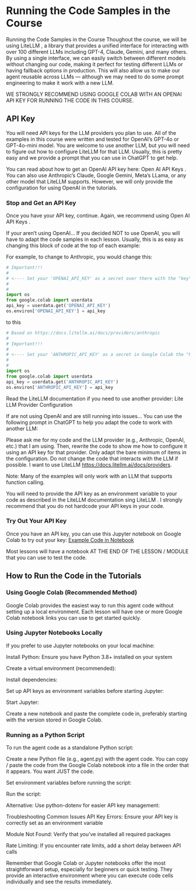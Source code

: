 # Running the Code Samples in the Course

Running the Code Samples in the Course
Thoughout the course, we will be using
LiteLLM
, a library that provides a unified interface for interacting with over 100 different LLMs including GPT-4, Claude, Gemini, and many others. By using a single interface, we can easily switch between different models without changing our code, making it perfect for testing different LLMs or having fallback options in production. This will also allow us to make our agent reusable across LLMs — although we may need to do some prompt engineering to make it work with a new LLM.

WE STRONGLY RECOMMEND USING GOOGLE COLAB WITH AN OPENAI API KEY FOR RUNNING THE CODE IN THIS COURSE.

## API Key

You will need API keys for the LLM providers you plan to use. All of the examples in this course were written and tested for OpenAI’s GPT-4o or GPT-4o-mini model. You are welcome to use another LLM, but you will need to figure out how to configure LiteLLM for that LLM. Usually, this is pretty easy and we provide a prompt that you can use in ChatGPT to get help.

You can read about how to get an OpenAI API key here:
Open AI API Keys
. You can also use Anthropic’s Claude, Google Gemini, Meta’s LLama, or any other model that LiteLLM supports. However, we will only provide the configuration for using OpenAI in the tutorials.

### Stop and Get an API Key

Once you have your API key, continue. Again, we recommend using
Open AI API Keys
.

If your aren’t using OpenAI…
If you decided NOT to use OpenAI, you will have to adapt the code samples in each lesson. Usually, this is as easy as changing this block of code at the top of each example:

For example, to change to Anthropic, you would change this:

```python
# Important!!!
#
# <---- Set your 'OPENAI_API_KEY' as a secret over there with the "key" icon
#
#
import os
from google.colab import userdata
api_key = userdata.get('OPENAI_API_KEY')
os.environ['OPENAI_API_KEY'] = api_key

```

to this

```python
# Based on https://docs.litellm.ai/docs/providers/anthropic
#
# Important!!!
#
# <---- Set your 'ANTHROPIC_API_KEY' as a secret in Google Colab the "key" icon
#
#
import os
from google.colab import userdata
api_key = userdata.get('ANTHROPIC_API_KEY')
os.environ['ANTHROPIC_API_KEY'] = api_key

```

Read the LiteLLM documentation if you need to use another provider:
Lite LLM Provider Configuration

If are not using OpenAI and are still running into issues…
You can use the following prompt in ChatGPT to help you adapt the code to work with another LLM:

Please ask me for my code and the LLM provider (e.g., Anthropic, OpenAI, etc.) that I am using. Then, rewrite the code to show me how to configure it using an API key for that provider. Only adapt the bare minimum of items in the configuration. Do not change the code that interacts with the LLM if possible. I want to use LiteLLM <https://docs.litellm.ai/docs/providers>.

Note: Many of the examples will only work with an LLM that supports function calling.

You will need to provide the API key as an environment variable to your code as described in the LiteLLM documentation sing
LiteLLM
. I strongly recommend that you do not hardcode your API keys in your code.

### Try Out Your API Key

Once you have an API key, you can use this Jupyter notebook on Google Colab to try out your key:
[Example Code in Notebook](https://colab.research.google.com/drive/10USwjwaJ-1J-I_2igKIbJ-GdMDWlHKRU?usp=sharing)

Most lessons will have a notebook AT THE END OF THE LESSON / MODULE that you can use to test the code.

## How to Run the Code in the Tutorials

### Using Google Colab (Recommended Method)

Google Colab provides the easiest way to run this agent code without setting up a local environment. Each lesson will have one or more Google Colab notebook links you can use to get started quickly.

### Using Jupyter Notebooks Locally

If you prefer to use Jupyter notebooks on your local machine:

Install Python: Ensure you have Python 3.8+ installed on your system

Create a virtual environment (recommended):

Install dependencies:

Set up API keys as environment variables before starting Jupyter:

Start Jupyter:

Create a new notebook and paste the complete code in, preferably starting with the version stored in Google Colab.

### Running as a Python Script

To run the agent code as a standalone Python script:

Create a new Python file (e.g., agent.py) with the agent code. You can copy / paste the code from the Google Colab notebook into a file in the order that it appears. You want JUST the code.

Set environment variables before running the script:

Run the script:

Alternative: Use python-dotenv for easier API key management:

Troubleshooting Common Issues
API Key Errors: Ensure your API key is correctly set as an environment variable

Module Not Found: Verify that you’ve installed all required packages

Rate Limiting: If you encounter rate limits, add a short delay between API calls

Remember that Google Colab or Jupyter notebooks offer the most straightforward setup, especially for beginners or quick testing. They provide an interactive environment where you can execute code cells individually and see the results immediately.
